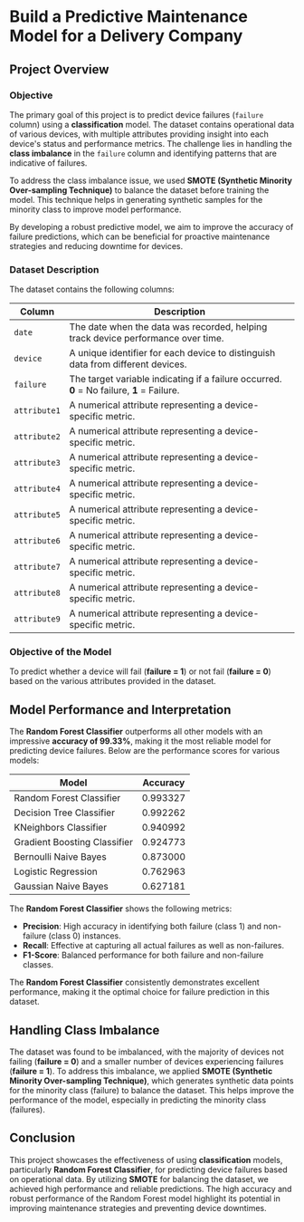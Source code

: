 # Build a Predictive Maintenance Model for a Delivery Company

## Project Overview

### Objective
The primary goal of this project is to predict device failures (`failure` column) using a **classification** model. The dataset contains operational data of various devices, with multiple attributes providing insight into each device's status and performance metrics. The challenge lies in handling the **class imbalance** in the `failure` column and identifying patterns that are indicative of failures.

To address the class imbalance issue, we used **SMOTE (Synthetic Minority Over-sampling Technique)** to balance the dataset before training the model. This technique helps in generating synthetic samples for the minority class to improve model performance.

By developing a robust predictive model, we aim to improve the accuracy of failure predictions, which can be beneficial for proactive maintenance strategies and reducing downtime for devices.

### Dataset Description
The dataset contains the following columns:

| **Column**     | **Description**                                                                                     |
|-----------------|-----------------------------------------------------------------------------------------------------|
| `date`         | The date when the data was recorded, helping track device performance over time.                    |
| `device`       | A unique identifier for each device to distinguish data from different devices.                     |
| `failure`      | The target variable indicating if a failure occurred. **0** = No failure, **1** = Failure.          |
| `attribute1`   | A numerical attribute representing a device-specific metric.                                         |
| `attribute2`   | A numerical attribute representing a device-specific metric.                                         |
| `attribute3`   | A numerical attribute representing a device-specific metric.                                         |
| `attribute4`   | A numerical attribute representing a device-specific metric.                                         |
| `attribute5`   | A numerical attribute representing a device-specific metric.                                         |
| `attribute6`   | A numerical attribute representing a device-specific metric.                                         |
| `attribute7`   | A numerical attribute representing a device-specific metric.                                         |
| `attribute8`   | A numerical attribute representing a device-specific metric.                                         |
| `attribute9`   | A numerical attribute representing a device-specific metric.                                         |

### Objective of the Model
To predict whether a device will fail (**failure = 1**) or not fail (**failure = 0**) based on the various attributes provided in the dataset.

## Model Performance and Interpretation

The **Random Forest Classifier** outperforms all other models with an impressive **accuracy of 99.33%**, making it the most reliable model for predicting device failures. Below are the performance scores for various models:

| Model                        | Accuracy   |
|------------------------------|------------|
| Random Forest Classifier      | 0.993327   |
| Decision Tree Classifier      | 0.992262   |
| KNeighbors Classifier         | 0.940992   |
| Gradient Boosting Classifier  | 0.924773   |
| Bernoulli Naive Bayes         | 0.873000   |
| Logistic Regression           | 0.762963   |
| Gaussian Naive Bayes         | 0.627181   |

The **Random Forest Classifier** shows the following metrics:
- **Precision**: High accuracy in identifying both failure (class 1) and non-failure (class 0) instances.
- **Recall**: Effective at capturing all actual failures as well as non-failures.
- **F1-Score**: Balanced performance for both failure and non-failure classes.

The **Random Forest Classifier** consistently demonstrates excellent performance, making it the optimal choice for failure prediction in this dataset.

## Handling Class Imbalance
The dataset was found to be imbalanced, with the majority of devices not failing (**failure = 0**) and a smaller number of devices experiencing failures (**failure = 1**). To address this imbalance, we applied **SMOTE (Synthetic Minority Over-sampling Technique)**, which generates synthetic data points for the minority class (failure) to balance the dataset. This helps improve the performance of the model, especially in predicting the minority class (failures).

## Conclusion
This project showcases the effectiveness of using **classification** models, particularly **Random Forest Classifier**, for predicting device failures based on operational data. By utilizing **SMOTE** for balancing the dataset, we achieved high performance and reliable predictions. The high accuracy and robust performance of the Random Forest model highlight its potential in improving maintenance strategies and preventing device downtimes.
